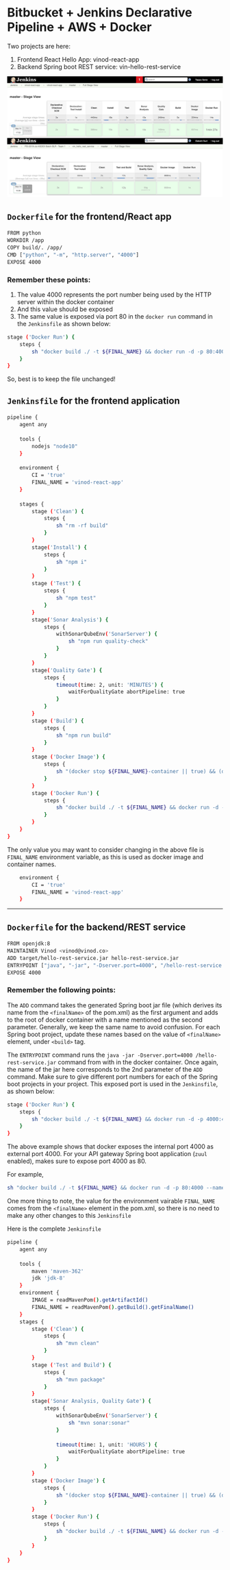# Bitbucket + Jenkins Declarative Pipeline + AWS + Docker


Two projects are here:

1. Frontend React Hello App: vinod-react-app
1. Backend Spring boot REST service: vin-hello-rest-service

<img src="images/frontend.png">
<img src="images/backend.png">



## `Dockerfile` for the frontend/React app

```sh
FROM python
WORKDIR /app
COPY build/. /app/
CMD ["python", "-m", "http.server", "4000"]
EXPOSE 4000
```

### Remember these points:

1. The value 4000 represents the port number being used by the HTTP server within the docker container
2. And this value should be exposed
3. The same value is exposed via port 80 in the `docker run` command in the `Jenkinsfile` as shown below:

```sh
stage ('Docker Run') {
    steps {
        sh "docker build ./ -t ${FINAL_NAME} && docker run -d -p 80:4000 --name ${FINAL_NAME}-container ${FINAL_NAME}"
    }
}
```

So, best is to keep the file unchanged!


## `Jenkinsfile` for the frontend application

```sh
pipeline {
    agent any

    tools {
        nodejs "node10"
    }

    environment {
        CI = 'true' 
        FINAL_NAME = 'vinod-react-app'
    }
    
    stages {
    	stage ('Clean') {
		    steps {
            	sh "rm -rf build"
            }
		}        
        stage('Install') { 
            steps {
                sh "npm i"
            }
        }
        stage ('Test') {
		    steps {
                sh "npm test"
            }
		}
        stage('Sonar Analysis') {
		    steps {
                withSonarQubeEnv('SonarServer') {
                    sh "npm run quality-check"
                }
            }
        }
        stage('Quality Gate') {
		    steps {
                timeout(time: 2, unit: 'MINUTES') {
                    waitForQualityGate abortPipeline: true
                }
            }
        }
        stage ('Build') {
		    steps {
            	sh "npm run build"
            }
		}
        stage ('Docker Image') {
        	steps {
        		sh "(docker stop ${FINAL_NAME}-container || true) && (docker rm ${FINAL_NAME}-container || true) && (docker rmi ${FINAL_NAME} || true)"
        	}
        }
        stage ('Docker Run') {
        	steps {
            	sh "docker build ./ -t ${FINAL_NAME} && docker run -d -p 80:4000 --name ${FINAL_NAME}-container ${FINAL_NAME}"
        	}
        }
    }
}
```

The only value you may want to consider changing in the above file is `FINAL_NAME` environment variable, as this is used as docker image and container names.

```sh
    environment {
        CI = 'true' 
        FINAL_NAME = 'vinod-react-app'
    }
```

---


## `Dockerfile` for the backend/REST service

```sh
FROM openjdk:8
MAINTAINER Vinod <vinod@vinod.co>
ADD target/hello-rest-service.jar hello-rest-service.jar
ENTRYPOINT ["java", "-jar", "-Dserver.port=4000", "/hello-rest-service.jar"]
EXPOSE 4000
```

### Remember the following points:

The `ADD` command takes the generated Spring boot jar file (which derives its name from the `<finalName>` of the pom.xml) as the first argument and adds to the root of docker container with a name mentioned as the second parameter. Generally, we keep the same name to avoid confusion. For each Spring boot project, update these names based on the value of `<finalName>` element, under `<build>` tag.

The `ENTRYPOINT` command runs the `java -jar -Dserver.port=4000 /hello-rest-service.jar` command from with in the docker container. Once again, the name of the jar here corresponds to the 2nd parameter of the `ADD` command. Make sure to give different port numbers for each of the Spring boot projects in your project. This exposed port is used in the `Jenkinsfile`, as shown below:

```sh
stage ('Docker Run') {
    steps {
        sh "docker build ./ -t ${FINAL_NAME} && docker run -d -p 4000:4000 --name ${FINAL_NAME}-container ${FINAL_NAME}"
    }
}
```

The above example shows that docker exposes the internal port 4000 as external port 4000. For your API gateway Spring boot application (`zuul` enabled), makes sure to expose port 4000 as 80.

For example,

```sh
sh "docker build ./ -t ${FINAL_NAME} && docker run -d -p 80:4000 --name ${FINAL_NAME}-container ${FINAL_NAME}"
```

One more thing to note, the value for the environment vairable `FINAL_NAME` comes from the `<finalName>` element in the pom.xml, so there is no need to make any other changes to this `Jenkinsfile`

Here is the complete `Jenkinsfile`

```sh
pipeline {
    agent any
    
	tools {
        maven 'maven-362'
        jdk 'jdk-8'
    }
    environment {
    	IMAGE = readMavenPom().getArtifactId()
        FINAL_NAME = readMavenPom().getBuild().getFinalName()
    }
    stages {
    	stage ('Clean') {
		    steps {
            	sh "mvn clean"
            }
		}
        stage ('Test and Build') {
		    steps {
            	sh "mvn package"
            }
		}
        stage('Sonar Analysis, Quality Gate') {
		    steps {
		    	withSonarQubeEnv('SonarServer') {
                	sh "mvn sonar:sonar"
                }
				
				timeout(time: 1, unit: 'HOURS') {
                    waitForQualityGate abortPipeline: true
                }
            }
        }
        stage ('Docker Image') {
        	steps {
        		sh "(docker stop ${FINAL_NAME}-container || true) && (docker rm ${FINAL_NAME}-container || true) && (docker rmi ${FINAL_NAME} || true)"
        	}
        }
        stage ('Docker Run') {
        	steps {
            	sh "docker build ./ -t ${FINAL_NAME} && docker run -d -p 80:4000 --name ${FINAL_NAME}-container ${FINAL_NAME}"
        	}
        }
	}
}
```

